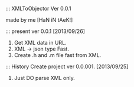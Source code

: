::: XMLToObjector Ver 0.0.1

made by me [HaN iN tAeK!]

::: present ver 0.0.1 [2013/09/26]
1. Get XML data in URL.
2. XML -> json type Fast.
3. Create .h and .m file fast from XML.

::: History
Create project ver 0.0.001. [2013/09/25]
1. Just DO parse XML only.

